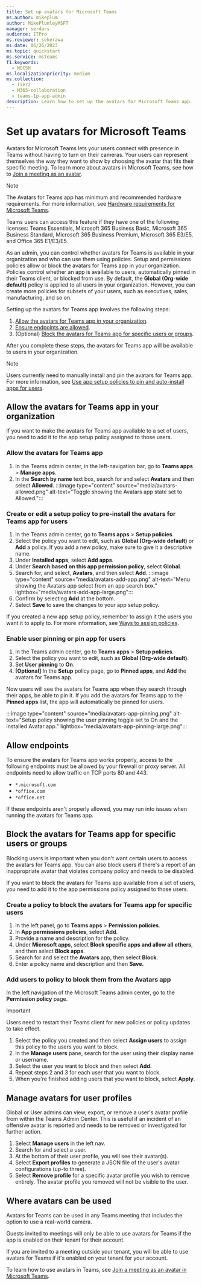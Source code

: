 ```yaml
---
title: Set up avatars for Microsoft Teams 
ms.author: mikeplum
author: MikePlumleyMSFT
manager: serdars
audience: ITPro
ms.reviewer: sekerawa
ms.date: 06/26/2023
ms.topic: quickstart
ms.service: msteams
f1.keywords: 
  - NOCSH
ms.localizationpriority: medium
ms.collection: 
  - Tier2
  - M365-collaboration
  - teams-1p-app-admin
description: Learn how to set up the avatars for Microsoft Teams app.
---
```


# Set up avatars for Microsoft Teams

Avatars for Microsoft Teams lets your users connect with presence in Teams without having to turn on their cameras. Your users can represent themselves the way they want to show by choosing the avatar that fits their specific meeting. To learn more about avatars in Microsoft Teams, see how to [Join a meeting as an avatar](https://support.microsoft.com/office/5384e7b7-30c7-4bcb-8065-0c9e830cc8ad).
> [!NOTE]
> The Avatars for Teams app has minimum and recommended hardware requirements. For more information, see [Hardware requirements for Microsoft Teams](hardware-requirements-for-the-teams-app.md).
>
> Teams users can access this feature if they have one of the following licenses: Teams Essentials, Microsoft 365 Business Basic, Microsoft 365 Business Standard, Microsoft 365 Business Premium, Microsoft 365 E3/E5, and Office 365 E1/E3/E5.

As an admin, you can control whether avatars for Teams is available in your organization and who can use them using policies. Setup and permissions policies allow or block the avatars for Teams app in your organization. Policies control whether an app is available to users, automatically pinned in their Teams client, or blocked from use. By default, the **Global (Org-wide default)** policy is applied to all users in your organization. However, you can create more policies for subsets of your users, such as executives, sales, manufacturing, and so on.

Setting up the avatars for Teams app involves the following steps:

1. [Allow the avatars for Teams app in your organization](#allow-the-avatars-for-teams-app-in-your-organization).
1. [Ensure endpoints are allowed](#allow-endpoints).
1. (Optional) [Block the avatars for Teams app for specific users or groups](#block-the-avatars-for-teams-app-for-specific-users-or-groups).

After you complete these steps, the avatars for Teams app will be available to users in your organization.

> [!NOTE]
>Users currently need to manually install and pin the avatars for Teams app. For more information, see [Use app setup policies to pin and auto-install apps for users](/microsoftteams/teams-app-setup-policies).

## Allow the avatars for Teams app in your organization

If you want to make the avatars for Teams app available to a set of users, you need to add it to the app setup policy assigned to those users.

### Allow the avatars for Teams app

1. In the Teams admin center, in the left-navigation bar, go to **Teams apps** > **Manage apps**.
1. In the **Search by name** text box, search for and select **Avatars** and then select **Allowed**.
  :::image type="content" source="media/avatars-allowed.png" alt-text="Toggle showing the Avatars app state set to Allowed.":::

### Create or edit a setup policy to pre-install the avatars for Teams app for users

1. In the Teams admin center, go to **Teams apps** > **Setup policies**.
1. Select the policy you want to edit, such as **Global (Org-wide default)** or **Add** a policy. If you add a new policy, make sure to give it a descriptive name.
1. Under **Installed apps**, select **Add apps**.
1. Under **Search based on this app permission policy**, select **Global**.
1. Search for, and select, **Avatars**, and then select **Add**.
  :::image type="content" source="media/avatars-add-app.png" alt-text="Menu showing the Avatars app select from an app search box." lightbox="media/avatars-add-app-large.png":::
1. Confirm by selecting **Add** at the bottom.
1. Select **Save** to save the changes to your app setup policy.

If you created a new app setup policy, remember to assign it the users you want it to apply to. For more information, see [Ways to assign policies](policy-assignment-overview.md#ways-to-assign-policies).

### Enable user pinning or pin app for users

1. In the Teams admin center, go to **Teams apps** > **Setup policies**.
1. Select the policy you want to edit, such as **Global (Org-wide default)**.
1. Set **User pinning** to **On**.
1. **[Optional]** In the **Setup** policy page, go to **Pinned apps**, and **Add** the avatars for Teams app.

Now users will see the avatars for Teams app when they search through their apps, be able to pin it. If you add the avatars for Teams app to the **Pinned apps** list, the app will automatically be pinned for users.

:::image type="content" source="media/avatars-app-pinning.png" alt-text="Setup policy showing the user pinning toggle set to On and the installed Avatar app." lightbox="media/avatars-app-pinning-large.png":::

## Allow endpoints

To ensure the avatars for Teams app works properly, access to the following endpoints must be allowed by your firewall or proxy server. All endpoints need to allow traffic on TCP ports 80 and 443.

- `*.microsoft.com`
- `*office.com`
- `*office.net`

If these endpoints aren't properly allowed, you may run into issues when running the avatars for Teams app. 

## Block the avatars for Teams app for specific users or groups

Blocking users is important when you don't want certain users to access the avatars for Teams app. You can also block users if there's a report of an inappropriate avatar that violates company policy and needs to be disabled.

If you want to block the avatars for Teams app available from a set of users, you need to add it to the app permissions policy assigned to those users.

### Create a policy to block the avatars for Teams app for specific users

1. In the left panel, go to **Teams apps** > **Permission policies**.
1. In **App permissions policies**, select **Add**.
1. Provide a name and description for the policy.
1. Under **Microsoft apps**, select **Block specific apps and allow all others**, and then select **Block apps**.
1. Search for and select the **Avatars** app, then select **Block**.
1. Enter a policy name and description and then **Save.**

### Add users to policy to block them from the Avatars app

In the left navigation of the Microsoft Teams admin center, go to the **Permission policy** page.

> [!IMPORTANT]
> Users need to restart their Teams client for new policies or policy updates to take effect.

1. Select the policy you created and then select **Assign users** to assign this policy to the users you want to block.
1. In the **Manage users** pane, search for the user using their display name or username.
1. Select the user you want to block and then select **Add**.
1. Repeat steps 2 and 3 for each user that you want to block.
1. When you're finished adding users that you want to block, select **Apply**.

## Manage avatars for user profiles

Global or User admins can view, export, or remove a user's avatar profile from within the Teams Admin Center. This is useful if an incident of an offensive avatar is reported and needs to be removed or investigated for further action. 
1. Select **Manage users** in the left nav.
1. Search for and select a user.
1. At the bottom of their user profile, you will see their avatar(s).
1. Select **Export profiles** to generate a JSON file of the user's avatar configurations (up-to three).
1. Select **Remove profile** for a specific avatar profile you wish to remove entirely. The avatar profile you removed will not be visible to the user.

## Where avatars can be used

Avatars for Teams can be used in any Teams meeting that includes the option to use a real-world camera.

Guests invited to meetings will only be able to use avatars for Teams if the app is enabled on their tenant for their account.

If you are invited to a meeting outside your tenant, you will be able to use avatars for Teams if it's enabled on your tenant for your account.

To learn how to use avatars in Teams, see [Join a meeting as an avatar in Microsoft Teams](https://support.microsoft.com/office/5384e7b7-30c7-4bcb-8065-0c9e830cc8ad).
